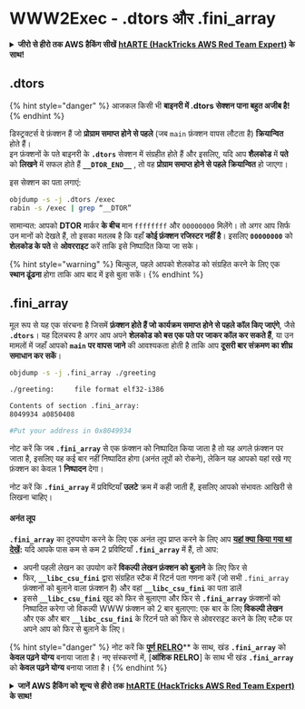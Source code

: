 # WWW2Exec - .dtors और .fini\_array

<details>

<summary><strong>जीरो से हीरो तक AWS हैकिंग सीखें</strong> <a href="https://training.hacktricks.xyz/courses/arte"><strong>htARTE (HackTricks AWS Red Team Expert)</strong></a><strong> के साथ!</strong></summary>

HackTricks का समर्थन करने के अन्य तरीके:

* अगर आप अपनी **कंपनी का विज्ञापन HackTricks में** देखना चाहते हैं या **HackTricks को PDF में डाउनलोड** करना चाहते हैं तो [**सब्सक्रिप्शन प्लान्स देखें**](https://github.com/sponsors/carlospolop)!
* [**आधिकारिक PEASS और HackTricks स्वैग**](https://peass.creator-spring.com) प्राप्त करें
* हमारे विशेष [**NFTs**](https://opensea.io/collection/the-peass-family) कलेक्शन, [**The PEASS Family**](https://opensea.io/collection/the-peass-family) खोजें
* **शामिल हों** 💬 [**डिस्कॉर्ड समूह**](https://discord.gg/hRep4RUj7f) या [**टेलीग्राम समूह**](https://t.me/peass) या हमें **ट्विटर** 🐦 [**@hacktricks\_live**](https://twitter.com/hacktricks\_live)** पर फॉलो** करें।
* **हैकिंग ट्रिक्स साझा करें, HackTricks और HackTricks Cloud** github repos में **PR जमा करके**।

</details>

## .dtors

{% hint style="danger" %}
आजकल किसी भी **बाइनरी में .dtors सेक्शन पाना बहुत अजीब है!**
{% endhint %}

डिस्ट्रक्टर्स वे फ़ंक्शन हैं जो **प्रोग्राम समाप्त होने से पहले** (जब `main` फ़ंक्शन वापस लौटता है) **क्रियान्वित** होते हैं।\
इन फ़ंक्शनों के पते बाइनरी के **`.dtors`** सेक्शन में संग्रहीत होते हैं और इसलिए, यदि आप **शैलकोड** में **पते** को **लिखने** में सफल होते हैं **`__DTOR_END__`** , तो वह **प्रोग्राम समाप्त होने से पहले** **क्रियान्वित** हो जाएगा।

इस सेक्शन का पता लगाएं:
```bash
objdump -s -j .dtors /exec
rabin -s /exec | grep “__DTOR”
```
सामान्यत: आपको **DTOR** मार्कर **के बीच** मान `ffffffff` और `00000000` मिलेंगे। तो अगर आप सिर्फ उन मानों को देखते हैं, तो इसका मतलब है कि वहाँ **कोई फ़ंक्शन रजिस्टर नहीं है**। इसलिए **`00000000`** को **शेलकोड के पते** से **ओवरराइट** करें ताकि इसे निष्पादित किया जा सके।

{% hint style="warning" %}
बिल्कुल, पहले आपको शेलकोड को संग्रहित करने के लिए एक **स्थान ढूंढना** होगा ताकि आप बाद में इसे बुला सकें।
{% endhint %}

## **.fini\_array**

मूल रूप से यह एक संरचना है जिसमें **फ़ंक्शन होते हैं जो कार्यक्रम समाप्त होने से पहले कॉल किए जाएंगे**, जैसे **`.dtors`**। यह दिलचस्प है अगर आप अपने **शेलकोड को बस एक पते पर जाकर कॉल कर सकते हैं**, या उन मामलों में जहाँ आपको **`main` पर वापस जाने** की आवश्यकता होती है ताकि आप **दूसरी बार संक्रमण का शीघ्र समाधान कर सकें**।
```bash
objdump -s -j .fini_array ./greeting

./greeting:     file format elf32-i386

Contents of section .fini_array:
8049934 a0850408

#Put your address in 0x8049934
```
नोट करें कि जब **`.fini_array`** से एक फ़ंक्शन को निष्पादित किया जाता है तो यह अगले फ़ंक्शन पर जाता है, इसलिए यह कई बार नहीं निष्पादित होगा (अनंत लूपों को रोकने), लेकिन यह आपको यहां रखे गए फ़ंक्शन का केवल 1 **निष्पादन** देगा।

नोट करें कि **`.fini_array`** में प्रविष्टियाँ **उलटे** क्रम में कही जाती हैं, इसलिए आपको संभावतः आखिरी से लिखना चाहिए।

#### अनंत लूप

**`.fini_array`** का दुरुपयोग करने के लिए एक अनंत लूप प्राप्त करने के लिए आप [**यहां क्या किया गया था देखें**](https://guyinatuxedo.github.io/17-stack\_pivot/insomnihack18\_onewrite/index.html)**:** यदि आपके पास कम से कम 2 प्रविष्टियाँ **`.fini_array`** में हैं, तो आप:

* अपनी पहली लेखन का उपयोग करें **विकल्पी लेखन फ़ंक्शन को बुलाने** के लिए फिर से
* फिर, **`__libc_csu_fini`** द्वारा संग्रहित स्टैक में रिटर्न पता गणना करें (जो सभी `.fini_array` फ़ंक्शनों को बुलाने वाला फ़ंक्शन है) और वहां **`__libc_csu_fini`** का पता डालें
* इससे **`__libc_csu_fini`** खुद को फिर से बुलाएगा और फिर से **`.fini_array`** फ़ंक्शनों को निष्पादित करेगा जो विकल्पी WWW फ़ंक्शन को 2 बार बुलाएगा: एक बार के लिए **विकल्पी लेखन** और एक और बार **`__libc_csu_fini`** के रिटर्न पते को फिर से ओवरराइट करने के लिए स्टैक पर अपने आप को फिर से बुलाने के लिए।

{% hint style="danger" %}
नोट करें कि [**पूर्ण RELRO**](../common-binary-protections-and-bypasses/relro.md)** के साथ, खंड **`.fini_array`** को **केवल पढ़ने योग्य** बनाया जाता है।
नए संस्करणों में, [**आंशिक RELRO**] के साथ भी खंड **`.fini_array`** को **केवल पढ़ने योग्य** बनाया जाता है।
{% endhint %}

<details>

<summary><strong>जानें AWS हैकिंग को शून्य से हीरो तक</strong> <a href="https://training.hacktricks.xyz/courses/arte"><strong>htARTE (HackTricks AWS Red Team Expert)</strong></a><strong> के साथ!</strong></summary>

HackTricks का समर्थन करने के अन्य तरीके:

* यदि आप अपनी **कंपनी का विज्ञापन HackTricks में देखना चाहते हैं** या **HackTricks को PDF में डाउनलोड करना चाहते हैं** तो [**सब्सक्रिप्शन प्लान्स देखें**](https://github.com/sponsors/carlospolop)!
* [**आधिकारिक PEASS & HackTricks स्वैग**](https://peass.creator-spring.com) प्राप्त करें
* हमारे विशेष [**NFTs**](https://opensea.io/collection/the-peass-family) संग्रह [**The PEASS Family**](https://opensea.io/collection/the-peass-family) खोजें
* **जुड़ें** 💬 [**डिस्कॉर्ड समूह**](https://discord.gg/hRep4RUj7f) या [**टेलीग्राम समूह**](https://t.me/peass) या हमें **ट्विटर** 🐦 [**@hacktricks\_live**](https://twitter.com/hacktricks\_live)** पर फ़ॉलो** करें।
* **हैकिंग ट्रिक्स साझा करें द्वारा PRs सबमिट करके** [**HackTricks**](https://github.com/carlospolop/hacktricks) और [**HackTricks Cloud**](https://github.com/carlospolop/hacktricks-cloud) github रेपो में।

</details>

